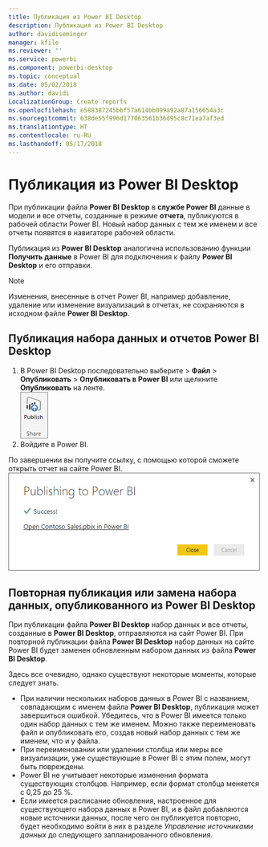 ```yaml
---
title: Публикация из Power BI Desktop
description: Публикация из Power BI Desktop
author: davidiseminger
manager: kfile
ms.reviewer: ''
ms.service: powerbi
ms.component: powerbi-desktop
ms.topic: conceptual
ms.date: 05/02/2018
ms.author: davidi
LocalizationGroup: Create reports
ms.openlocfilehash: e588387245bbf57a614bb099a92a87a156654a3c
ms.sourcegitcommit: 638de55f996d177063561b36d95c8c71ea7af3ed
ms.translationtype: HT
ms.contentlocale: ru-RU
ms.lasthandoff: 05/17/2018
---
```

# <a name="publish-from-power-bi-desktop"></a>Публикация из Power BI Desktop
При публикации файла **Power BI Desktop** в **службе Power BI** данные в модели и все отчеты, созданные в режиме **отчета**, публикуются в рабочей области Power BI. Новый набор данных с тем же именем и все отчеты появятся в навигаторе рабочей области.

Публикация из **Power BI Desktop** аналогична использованию функции **Получить данные** в Power BI для подключения к файлу **Power BI Desktop** и его отправки.

> [!NOTE]
> Изменения, внесенные в отчет Power BI, например добавление, удаление или изменение визуализаций в отчетах, не сохраняются в исходном файле **Power BI Desktop**.
> 
> 

## <a name="to-publish-a-power-bi-desktop-dataset-and-reports"></a>Публикация набора данных и отчетов Power BI Desktop
1. В Power BI Desktop последовательно выберите \> **Файл** \> **Опубликовать** \> **Опубликовать в Power BI** или щелкните **Опубликовать** на ленте.  
   ![](media/desktop-upload-desktop-files/pbid_publish_publishbutton.png)
2. Войдите в Power BI.

По завершении вы получите ссылку, с помощью которой сможете открыть отчет на сайте Power BI.  
    ![](media/desktop-upload-desktop-files/pbid_publish_success.png)

## <a name="re-publish-or-replace-a-dataset-published-from-power-bi-desktop"></a>Повторная публикация или замена набора данных, опубликованного из Power BI Desktop
При публикации файла **Power BI Desktop** набор данных и все отчеты, созданные в **Power BI Desktop**, отправляются на сайт Power BI. При повторной публикации файла **Power BI Desktop** набор данных на сайте Power BI будет заменен обновленным набором данных из файла **Power BI Desktop**.

Здесь все очевидно, однако существуют некоторые моменты, которые следует знать.

* При наличии нескольких наборов данных в Power BI с названием, совпадающим с именем файла **Power BI Desktop**, публикация может завершиться ошибкой. Убедитесь, что в Power BI имеется только один набор данных с тем же именем. Можно также переименовать файл и опубликовать его, создав новый набор данных с тем же именем, что и у файла.
* При переименовании или удалении столбца или меры все визуализации, уже существующие в Power BI с этим полем, могут быть повреждены. 
* Power BI не учитывает некоторые изменения формата существующих столбцов. Например, если формат столбца меняется с 0,25 до 25 %.
* Если имеется расписание обновления, настроенное для существующего набора данных в Power BI, и в файл добавляются новые источники данных, после чего он публикуется повторно, будет необходимо войти в них в разделе *Управление источниками данных* до следующего запланированного обновления.

